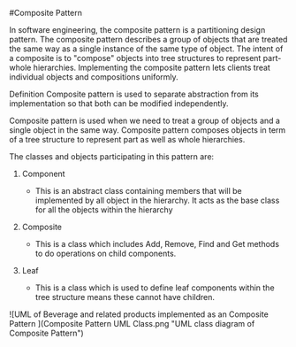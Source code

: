 #Composite Pattern

In software engineering, the composite pattern is a partitioning design pattern. The composite pattern describes a group of objects that are treated the same way as a single instance of the same type of object. The intent of a composite is to "compose" objects into tree structures to represent part-whole hierarchies. Implementing the composite pattern lets clients treat individual objects and compositions uniformly.

Definition
Composite pattern is used to separate abstraction from its implementation so that both can be modified independently.

Composite pattern is used when we need to treat a group of objects and a single object in the same way. Composite pattern composes objects in term of a tree structure to represent part as well as whole hierarchies.

The classes and objects participating in this pattern are:

1) Component
   - This is an abstract class containing members that will be implemented by all object in the hierarchy. It acts as the base class for all the objects within the hierarchy

2) Composite
   - This is a class which includes Add, Remove, Find and Get methods to do operations on child components.

3) Leaf
   - This is a class which is used to define leaf components within the tree structure means these cannot have children.

![UML of Beverage and related products implemented as an Composite Pattern ](Composite Pattern UML Class.png "UML class diagram of Composite Pattern")
